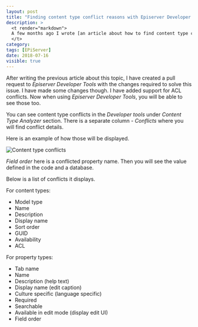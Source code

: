 ```yaml
---
layout: post
title: "Finding content type conflict reasons with Episerver Developer tools"
description: >
  <t render="markdown">
  A few months ago I wrote [an article about how to find content type conflict reasons](/2018/05/14/finding-content-type-conflict-reasons/). Now the described functionality is implemented in [Episerver Developer tools](https://github.com/episerver/DeveloperTools).
  </t>
category:
tags: [EPiServer]
date: 2018-07-16
visible: true
---
```


After writing the previous article about this topic, I have created a pull request to _Episerver Developer Tools_ with the changes required to solve this issue. I have made some changes though. I have added support for ACL conflicts. Now when using _Episerver Developer Tools_,  you will be able to see those too.

You can see content type conflicts in the _Developer tools_ under _Content Type Analyzer_ section. There is a separate column - _Conflicts_ where you will find conflict details.

Here is an example of how those will be displayed.

<img src="/img/2018-07/content-type-conflicts.png" class="img-responsive" alt="Content type conflicts">

_Field order_ here is a conflicted property name. Then you will see the value defined in the code and a database.

Below is a list of conflicts it displays.

For content types:

- Model type
- Name
- Description
- Display name
- Sort order
- GUID
- Availability
- ACL

For property types:

- Tab name
- Name
- Description (help text)
- Display name (edit caption)
- Culture specific (language specific)
- Required
- Searchable
- Available in edit mode (display edit UI)
- Field order